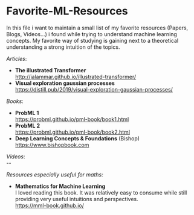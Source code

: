 # Favorite-ML-Resources

In this file i want to maintain a small list of my favorite resources (Papers, Blogs, Videos...) i found while trying to understand machine learning concepts. My favorite way of studying is gaining next to a theoretical understanding a strong intuition of the topics. 


*Articles*: 
- **The illustrated Transformer** \
  http://jalammar.github.io/illustrated-transformer/
- **Visual exploration gaussian processes** \
  https://distill.pub/2019/visual-exploration-gaussian-processes/

*Books*:
- **ProbML 1**\
  https://probml.github.io/pml-book/book1.html
- **ProbML 2**\
  https://probml.github.io/pml-book/book2.html
- **Deep Learning Concepts & Foundations** (Bishop)\
  https://www.bishopbook.com

*Videos*: \
\-\-

*Resources especially useful for maths:* 
- **Mathematics for Machine Learning** \
  I loved reading this book. It was relatively easy to consume while still providing very useful intuitions and perspectives. \
  https://mml-book.github.io/
